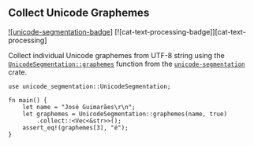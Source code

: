 ## Collect Unicode Graphemes

[![unicode-segmentation-badge]][`unicode-segmentation`] [![cat-text-processing-badge]][cat-text-processing]

Collect individual Unicode graphemes from UTF-8 string using the 
[`UnicodeSegmentation::graphemes`] function from the [`unicode-segmentation`] crate.

```rust,edition2021
use unicode_segmentation::UnicodeSegmentation;

fn main() {
    let name = "José Guimarães\r\n";
    let graphemes = UnicodeSegmentation::graphemes(name, true)
    	.collect::<Vec<&str>>();
	assert_eq!(graphemes[3], "é");
}
```

[`UnicodeSegmentation::graphemes`]: https://docs.rs/unicode-segmentation/*/unicode_segmentation/trait.UnicodeSegmentation.html#tymethod.graphemes
[`unicode-segmentation`]: https://docs.rs/unicode-segmentation/1.2.1/unicode_segmentation/
